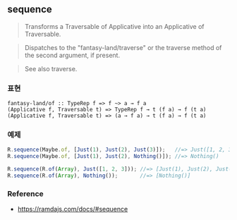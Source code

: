 ## sequence
> Transforms a Traversable of Applicative into an Applicative of Traversable.

> Dispatches to the "fantasy-land/traverse" or the traverse method of the second argument, if present.

> See also traverse.

### 표현
```
fantasy-land/of :: TypeRep f => f ~> a → f a
(Applicative f, Traversable t) => TypeRep f → t (f a) → f (t a)
(Applicative f, Traversable t) => (a → f a) → t (f a) → f (t a)
```

### 예제
```js
R.sequence(Maybe.of, [Just(1), Just(2), Just(3)]);   //=> Just([1, 2, 3])
R.sequence(Maybe.of, [Just(1), Just(2), Nothing()]); //=> Nothing()

R.sequence(R.of(Array), Just([1, 2, 3])); //=> [Just(1), Just(2), Just(3)]
R.sequence(R.of(Array), Nothing());       //=> [Nothing()]
```

### Reference
- https://ramdajs.com/docs/#sequence
